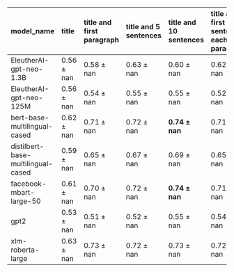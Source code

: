 | model_name                         | title          | title and first paragraph   | title and 5 sentences   | title and 10 sentences   | title and first sentence each paragraph   | raw text       |
|:-----------------------------------|:---------------|:----------------------------|:------------------------|:-------------------------|:------------------------------------------|:---------------|
| EleutherAI-gpt-neo-1.3B            | 0.56 $\pm$ nan | 0.58 $\pm$ nan              | 0.63 $\pm$ nan          | 0.60 $\pm$ nan           | 0.62 $\pm$ nan                            | 0              |
| EleutherAI-gpt-neo-125M            | 0.56 $\pm$ nan | 0.54 $\pm$ nan              | 0.55 $\pm$ nan          | 0.55 $\pm$ nan           | 0.52 $\pm$ nan                            | 0.54 $\pm$ nan |
| bert-base-multilingual-cased       | 0.62 $\pm$ nan | 0.71 $\pm$ nan              | 0.72 $\pm$ nan          | **0.74 $\pm$ nan**       | 0.71 $\pm$ nan                            | 0.68 $\pm$ nan |
| distilbert-base-multilingual-cased | 0.59 $\pm$ nan | 0.65 $\pm$ nan              | 0.67 $\pm$ nan          | 0.69 $\pm$ nan           | 0.65 $\pm$ nan                            | 0.66 $\pm$ nan |
| facebook-mbart-large-50            | 0.61 $\pm$ nan | 0.70 $\pm$ nan              | 0.72 $\pm$ nan          | **0.74 $\pm$ nan**       | 0.71 $\pm$ nan                            | 0.71 $\pm$ nan |
| gpt2                               | 0.53 $\pm$ nan | 0.51 $\pm$ nan              | 0.52 $\pm$ nan          | 0.55 $\pm$ nan           | 0.54 $\pm$ nan                            | 0.53 $\pm$ nan |
| xlm-roberta-large                  | 0.63 $\pm$ nan | 0.73 $\pm$ nan              | 0.72 $\pm$ nan          | 0.73 $\pm$ nan           | 0.72 $\pm$ nan                            | 0.72 $\pm$ nan |